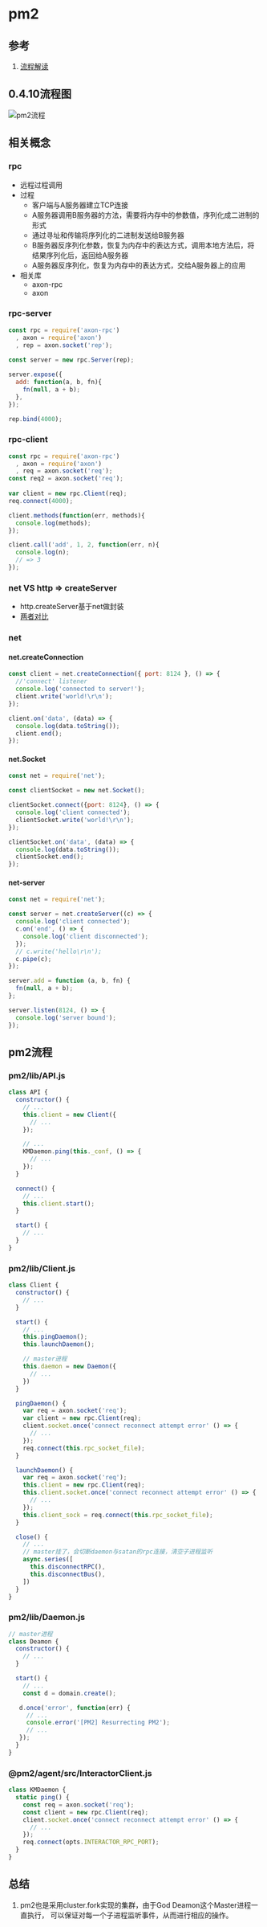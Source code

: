 # pm2

## 参考
1. [流程解读](https://www.jianshu.com/p/ac843b516fda)

## 0.4.10流程图
![pm2流程](pm2流程.jpeg)

## 相关概念

### rpc
- 远程过程调用
- 过程
  - 客户端与A服务器建立TCP连接
  - A服务器调用B服务器的方法，需要将内存中的参数值，序列化成二进制的形式
  - 通过寻址和传输将序列化的二进制发送给B服务器
  - B服务器反序列化参数，恢复为内存中的表达方式，调用本地方法后，将结果序列化后，返回给A服务器
  - A服务器反序列化，恢复为内存中的表达方式，交给A服务器上的应用
- 相关库
  - axon-rpc
  - axon

### rpc-server
```js
const rpc = require('axon-rpc')
  , axon = require('axon')
  , rep = axon.socket('rep');
 
const server = new rpc.Server(rep);

server.expose({
  add: function(a, b, fn){
    fn(null, a + b);
  },
});

rep.bind(4000);
```

### rpc-client
```js
const rpc = require('axon-rpc')
  , axon = require('axon')
  , req = axon.socket('req');
const req2 = axon.socket('req');
 
var client = new rpc.Client(req);
req.connect(4000);

client.methods(function(err, methods){
  console.log(methods);
});

client.call('add', 1, 2, function(err, n){
  console.log(n);
  // => 3
});
```

### net VS http => createServer
- http.createServer基于net做封装
- [两者对比](http://zhenhua-lee.github.io/node/socket.html/)

### net

#### net.createConnection
  ```js
  const client = net.createConnection({ port: 8124 }, () => {
    //'connect' listener
    console.log('connected to server!');
    client.write('world!\r\n');
  });

  client.on('data', (data) => {
    console.log(data.toString());
    client.end();
  });
  ```

#### net.Socket
  ```js
  const net = require('net');

  const clientSocket = new net.Socket();

  clientSocket.connect({port: 8124}, () => {
    console.log('client connected');
    clientSocket.write('world!\r\n');
  });

  clientSocket.on('data', (data) => {
    console.log(data.toString());
    clientSocket.end();
  });
  ```

#### net-server
  ```js
  const net = require('net');

  const server = net.createServer((c) => {
    console.log('client connected');
    c.on('end', () => {
      console.log('client disconnected');
    });
    // c.write('hello\r\n');
    c.pipe(c);
  });

  server.add = function (a, b, fn) {
    fn(null, a + b);
  };

  server.listen(8124, () => {
    console.log('server bound');
  });
  ```

## pm2流程

### pm2/lib/API.js
```js
class API {
  constructor() {
    // ...
    this.client = new Client({
      // ...
    });

    // ...
    KMDaemon.ping(this._conf, () => {
      // ...
    });
  }

  connect() {
    // ...
    this.client.start();
  }

  start() {
    // ...
  }
}
```

### pm2/lib/Client.js
```js
class Client {
  constructor() {
    // ...
  }

  start() {
    // ...
    this.pingDaemon();
    this.launchDaemon();

    // master进程
    this.daemon = new Daemon({
      // ...
    })
  }

  pingDaemon() {
    var req = axon.socket('req');
    var client = new rpc.Client(req);
    client.socket.once('connect reconnect attempt error' () => {
      // ...
    });
    req.connect(this.rpc_socket_file);
  }

  launchDaemon() {
    var req = axon.socket('req');
    this.client = new rpc.Client(req);
    this.client.socket.once('connect reconnect attempt error' () => {
      // ...
    });
    this.client_sock = req.connect(this.rpc_socket_file);
  }

  close() {
    // ...
    // master挂了，会切断daemon与satan的rpc连接，清空子进程监听
    async.series([
      this.disconnectRPC(),
      this.disconnectBus(),
    ])
  }
}
```

### pm2/lib/Daemon.js
```js
// master进程
class Deamon {
  constructor() {
    // ...
  }

  start() {
    // ...
    const d = domain.create();

   d.once('error', function(err) {
     // ...
     console.error('[PM2] Resurrecting PM2');
     // ...
   });
  }
}
```

### @pm2/agent/src/InteractorClient.js
```js
class KMDaemon {
  static ping() {
    const req = axon.socket('req');
    const client = new rpc.Client(req);
    client.socket.once('connect reconnect attempt error' () => {
      // ...
    });
    req.connect(opts.INTERACTOR_RPC_PORT);
  }
}
```

## 总结
1. pm2也是采用cluster.fork实现的集群，由于God Deamon这个Master进程一直执行，
可以保证对每一个子进程监听事件，从而进行相应的操作。
